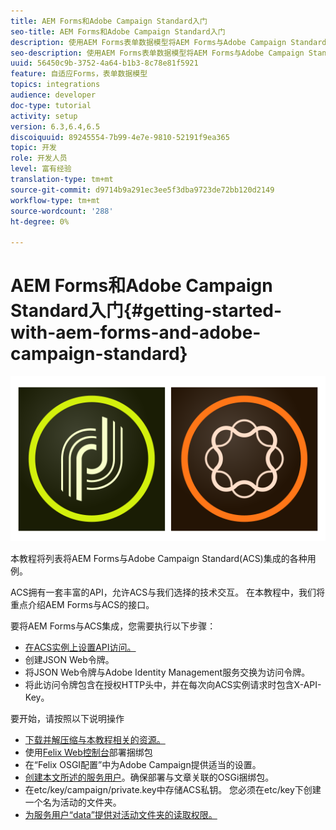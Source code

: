 ```yaml
---
title: AEM Forms和Adobe Campaign Standard入门
seo-title: AEM Forms和Adobe Campaign Standard入门
description: 使用AEM Forms表单数据模型将AEM Forms与Adobe Campaign Standard集成以获取ACS活动用户档案信息等。
seo-description: 使用AEM Forms表单数据模型将AEM Forms与Adobe Campaign Standard集成以获取ACS活动用户档案信息等。
uuid: 56450c9b-3752-4a64-b1b3-8c78e81f5921
feature: 自适应Forms，表单数据模型
topics: integrations
audience: developer
doc-type: tutorial
activity: setup
version: 6.3,6.4,6.5
discoiquuid: 89245554-7b99-4e7e-9810-52191f9ea365
topic: 开发
role: 开发人员
level: 富有经验
translation-type: tm+mt
source-git-commit: d9714b9a291ec3ee5f3dba9723de72bb120d2149
workflow-type: tm+mt
source-wordcount: '288'
ht-degree: 0%

---
```



# AEM Forms和Adobe Campaign Standard入门{#getting-started-with-aem-forms-and-adobe-campaign-standard}

![formsandcampaign](assets/helpx-cards-forms.png)

本教程将列表将AEM Forms与Adobe Campaign Standard(ACS)集成的各种用例。

ACS拥有一套丰富的API，允许ACS与我们选择的技术交互。 在本教程中，我们将重点介绍AEM Forms与ACS的接口。

要将AEM Forms与ACS集成，您需要执行以下步骤：

* [在ACS实例上设置API访问。](https://docs.campaign.adobe.com/doc/standard/en/api/ACS_API.html#setting-up-api-access)
* 创建JSON Web令牌。
* 将JSON Web令牌与Adobe Identity Management服务交换为访问令牌。
* 将此访问令牌包含在授权HTTP头中，并在每次向ACS实例请求时包含X-API-Key。

要开始，请按照以下说明操作

* [下载并解压缩与本教程相关的资源。](assets/aem-forms-and-acs-bundles.zip)
* 使用[Felix Web控制台](http://localhost:4502/system/console/bundles)部署捆绑包
* 在“Felix OSGI配置”中为Adobe Campaign提供适当的设置。
* [创建本文所述的服务用户](/help/forms/adaptive-forms/service-user-tutorial-develop.md)。确保部署与文章关联的OSGi捆绑包。
* 在etc/key/campaign/private.key中存储ACS私钥。 您必须在etc/key下创建一个名为活动的文件夹。
* [为服务用户“data”提供对活动文件夹的读取权限。](http://localhost:4502/useradmin)
